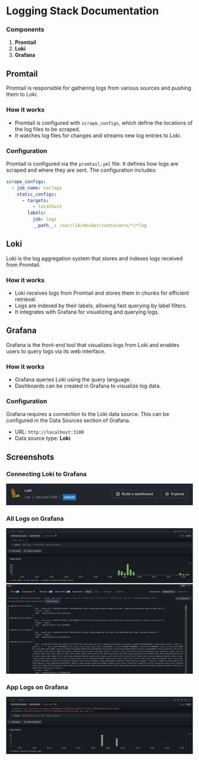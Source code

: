 # Logging Stack Documentation

### Components

1. **Promtail**
2. **Loki**
3. **Grafana**

## Promtail

Promtail is responsible for gathering logs from various sources and pushing them to Loki.

### How it works

- Promtail is configured with `scrape_configs`, which define the locations of the log files to be scraped.
- It watches log files for changes and streams new log entries to Loki.

### Configuration

Promtail is configured via the `promtail.yml` file. It defines how logs are scraped and where they are sent. The
configuration includes:

 ```yaml
 scrape_configs:
   - job_name: varlogs
     static_configs:
       - targets:
           - localhost
         labels:
           job: logs
           __path__: /var/lib/docker/containers/*/*log
 ```

## Loki

Loki is the log aggregation system that stores and indexes logs received from Promtail.

### How it works

- Loki receives logs from Promtail and stores them in chunks for efficient retrieval.
- Logs are indexed by their labels, allowing fast querying by label filters.
- It integrates with Grafana for visualizing and querying logs.

## Grafana

Grafana is the front-end tool that visualizes logs from Loki and enables users to query logs via its web interface.

### How it works

- Grafana queries Loki using the query language.
- Dashboards can be created in Grafana to visualize log data.

### Configuration

Grafana requires a connection to the Loki data source. This can be configured in the Data Sources section of Grafana.

- URL: `http://localhost:3100`
- Data source type: **Loki**

## Screenshots

### Connecting Loki to Grafana

![Loki Data Source](screenshots/loki_ds.png)

### All Logs on Grafana

![Dashboard](screenshots/dashboard.png)
![Logs](screenshots/logs.png)

### App Logs on Grafana

![App Dashboard](screenshots/app_dashboard.png)
